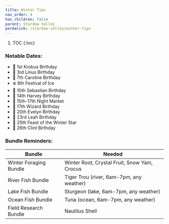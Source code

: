 ```yaml
---
title: Winter Tips
nav_order: 4
has_children: false
parent: Stardew Valley
permalink: /stardew-valley/winter-tips
---
```

1. TOC
{:toc}

### Notable Dates:
- 🎉 1st Krobus Birthday
- 🎉 3rd Linus Birthday
- 🎉 7th Caroline Birthday
- ❄️ 8th Festival of Ice
- 🎉 10th Sebastian Birthday
- 🎉 14th Harvey Birthday
- 🏮 15th-17th Night Market
- 🎉 17th Wizard Birthday
- 🎉 20th Evelyn Birthday
- 🎉 23rd Leah Birthday
- 🎄 25th Feast of the Winter Star
- 🎉 26th Clint Birthday

### Bundle Reminders:

| Bundle | Needed |
|-|-|
| Winter Foraging Bundle | Winter Root, Crystal Fruit, Snow Yam, Crocus |
| River Fish Bundle | Tiger Trou (river, 6am-7pm, any weather) |
| Lake Fish Bundle | Sturgeon (lake, 6am-7pm, any weather) |
| Ocean Fish Bundle | Tuna (ocean, 6am-7pm, any weather) |
| Field Research Bundle | Nautilus Shell |